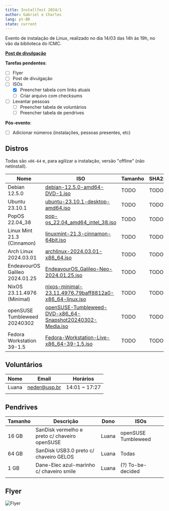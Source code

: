 ```yaml
---
title: Installfest 2024/1
author: Gabriel e Charles
lang: pt-BR
state: current
---
```


Evento de instalação de Linux, realizado no dia 14/03 das 14h às 19h, no vão da
biblioteca do ICMC.

[**Post de divulgação**](/2024/03/01/installfest-2024-1.html)

**Tarefas pendentes**:
- [ ] Flyer
- [ ] Post de divulgação
- [ ] ISOs
    - [x] Preencher tabela com links atuais
    - [ ] Criar arquivo com checksums
- [ ] Levantar pessoas
    - [ ] Preencher tabela de voluntários
    - [ ] Preencher tabela de pendrives

**Pós-evento**:
- [ ] Adicionar números (instalações, pessoas presentes, etc)

## Distros

Todas são `x86-64` e, para agilizar a instalação, versão "offline" (não
netinstall).

| **Nome**                       | **ISO**                                                                                                                                                                               | **Tamanho** | **SHA256** |
|--------------------------------|---------------------------------------------------------------------------------------------------------------------------------------------------------------------------------------|-------------|------------|
| Debian 12.5.0                  | [debian-12.5.0-amd64-DVD-1.iso](https://cdimage.debian.org/debian-cd/12.5.0/amd64/iso-dvd/debian-12.5.0-amd64-DVD-1.iso)                                                              | TODO        | TODO       |
| Ubuntu 23.10.1                 | [ubuntu-23.10.1-desktop-amd64.iso](https://releases.ubuntu.com/23.10.1/ubuntu-23.10.1-desktop-amd64.iso)                                                                              | TODO        | TODO       |
| PopOS 22.04_38                 | [pop-os_22.04_amd64_intel_38.iso](https://iso.pop-os.org/22.04/amd64/intel/38/pop-os_22.04_amd64_intel_38.iso)                                                                        | TODO        | TODO       |
| Linux Mint 21.3 (Cinnamon)     | [linuxmint-21.3-cinnamon-64bit.iso](https://mirror.ufscar.br/mint-cd/stable/21.3/linuxmint-21.3-cinnamon-64bit.iso)                                                                   | TODO        | TODO       |
| Arch Linux 2024.03.01          | [archlinux-2024.03.01-x86_64.iso](https://mirror.ufscar.br/archlinux/iso/2024.03.01/archlinux-2024.03.01-x86_64.iso)                                                                  | TODO        | TODO       |
| EndeavourOS Galileo 2024.01.25 | [EndeavourOS_Galileo-Neo-2024.01.25.iso](https://mirrors.gigenet.com/endeavouros/iso/EndeavourOS_Galileo-Neo-2024.01.25.iso)                                                          | TODO        | TODO       |
| NixOS 23.11.4976 (Minimal)     | [nixos-minimal-23.11.4976.79baff8812a0-x86_64-linux.iso](https://releases.nixos.org/nixos/23.11/nixos-23.11.4976.79baff8812a0/nixos-minimal-23.11.4976.79baff8812a0-x86_64-linux.iso) | TODO        | TODO       |
| openSUSE Tumbleweed 20240302   | [openSUSE-Tumbleweed-DVD-x86_64-Snapshot20240302-Media.iso](https://opensuse.c3sl.ufpr.br/tumbleweed/iso/openSUSE-Tumbleweed-DVD-x86_64-Snapshot20240302-Media.iso)                   | TODO        | TODO       |
| Fedora Workstation 39-1.5      | [Fedora-Workstation-Live-x86_64-39-1.5.iso](https://download.fedoraproject.org/pub/fedora/linux/releases/39/Workstation/x86_64/iso/Fedora-Workstation-Live-x86_64-39-1.5.iso)         | TODO        | TODO       |


<!--
TODO
Lembre-se de usar o checksum. Além de eles estarem na tabela acima, você pode
baixar [este arquivo](/assets/static/checksums-2024-1.sha256) para checar as
ISOs de forma super conveniente.

Entre no diretório com suas ISOs e rode:

```bash
sha256sum -c <(curl https://gelos.club/assets/static/checksums-2024-1.sha256)
```

O comando te avisará, para cada ISO, se o hash bate ou não.
-->

## Voluntários

| **Nome**               | **Email**                | **Horários** |
|------------------------|--------------------------|--------------|
|     Luana              |   neder@usp.br           | 14:01 ~ 17:27|
|                        |                          |              |


## Pendrives

| **Tamanho** | **Descrição**                                 | **Dono**       | **ISOs**             |
|-------------|-----------------------------------------------|----------------|--------------------------|
|    16 GB    | SanDisk vermelho e preto c/ chaveiro openSUSE |     Luana      | openSUSE Tumbleweed  |
|    64 GB    | SanDisk USB3.0 preto c/ chaveiro GELOS        |     Luana      | Todas                |   
|    1 GB     | Dane-Elec azul-marinho c/ chaveiro smile      |     Luana      | (?) To-be-decided        |
|             |                                               |                |                          |


## Flyer

![Flyer](https://cloud.gelos.club/s/EHmYwea5kQT6Y7X/preview)
